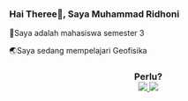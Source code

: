 ### Hai Theree👋, Saya Muhammad Ridhoni
🎒Saya adalah mahasiswa semester 3

🌏Saya sedang mempelajari Geofisika

<h3 align= "center">Perlu?  
  
</div>
 
<div align="center"> 
  <a href="mailto:muhammadridhoni2003@mail.ugm.ac.d">
    <img src="https://img.shields.io/badge/Gmail-333333?style=for-the-badge&logo=gmail&logoColor=red" />
  </a>
  <a href="https://linkedin.com/in/muhammad-ridhoni" target="_blank">
    <img src="https://img.shields.io/badge/LinkedIn-0077B5?style=for-the-badge&logo=linkedin&logoColor=white" target="_blank" />
  </a>

